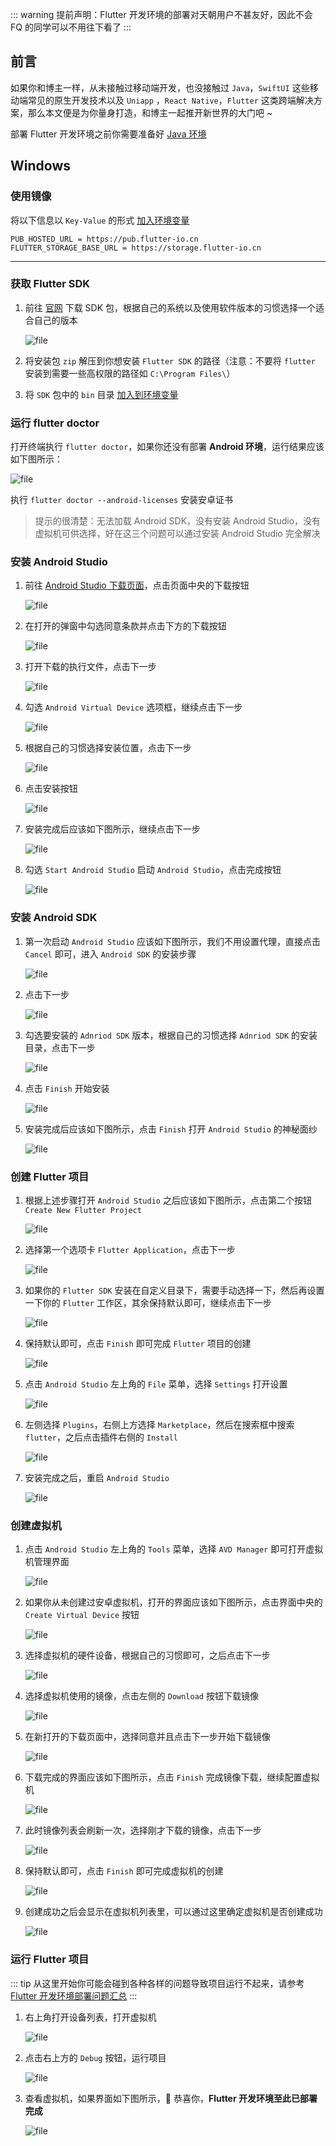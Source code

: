 ::: warning
提前声明：Flutter 开发环境的部署对天朝用户不甚友好，因此不会 FQ 的同学可以不用往下看了
:::

## 前言

如果你和博主一样，从未接触过移动端开发，也没接触过 `Java`，`SwiftUI` 这些移动端常见的原生开发技术以及 `Uniapp`
，`React Native`，`Flutter` 这类跨端解决方案，那么本文便是为你量身打造，和博主一起推开新世界的大门吧 ~

部署 Flutter 开发环境之前你需要准备好 [Java 环境](../Java/开发环境部署.md)

## Windows

### 使用镜像

将以下信息以 `Key-Value` 的形式 [加入环境变量](/other/配置环境变量.md)

```
PUB_HOSTED_URL = https://pub.flutter-io.cn
FLUTTER_STORAGE_BASE_URL = https://storage.flutter-io.cn
```

---

### 获取 Flutter SDK

1. 前往 [官网](https://flutter.dev/docs/development/tools/sdk/releases) 下载 SDK 包，根据自己的系统以及使用软件版本的习惯选择一个适合自己的版本

   ![file](/images/Flutter/开发环境部署/sdk.png)

2. 将安装包 `zip` 解压到你想安装 `Flutter SDK` 的路径（注意：不要将 `flutter`
   安装到需要一些高权限的路径如 `C:\Program Files\`）

3. 将 `SDK` 包中的 `bin` 目录 [加入到环境变量](/other/配置环境变量.md)

### 运行 flutter doctor

打开终端执行 `flutter doctor`，如果你还没有部署 **Android 环境**，运行结果应该如下图所示：

![file](/images/Flutter/开发环境部署/doctor.png)

执行 `flutter doctor --android-licenses` 安装安卓证书

> 提示的很清楚：无法加载 Android SDK，没有安装 Android Studio，没有虚拟机可供选择，好在这三个问题可以通过安装 Android Studio
> 完全解决

### 安装 Android Studio

1. 前往 [Android Studio 下载页面](https://developer.android.com/studio/index.html)，点击页面中央的下载按钮

   ![file](/images/Flutter/开发环境部署/download_page_1.png)

2. 在打开的弹窗中勾选同意条款并点击下方的下载按钮

   ![file](/images/Flutter/开发环境部署/download_page_2.png)

3. 打开下载的执行文件，点击下一步

   ![file](/images/Flutter/开发环境部署/install_1.png)

4. 勾选 `Android Virtual Device` 选项框，继续点击下一步

   ![file](/images/Flutter/开发环境部署/install_2.png)

5. 根据自己的习惯选择安装位置，点击下一步

   ![file](/images/Flutter/开发环境部署/install_3.png)

6. 点击安装按钮

   ![file](/images/Flutter/开发环境部署/install_4.png)

7. 安装完成后应该如下图所示，继续点击下一步

   ![file](/images/Flutter/开发环境部署/install_5.png)

8. 勾选 `Start Android Studio` 启动 `Android Studio`，点击完成按钮

   ![file](/images/Flutter/开发环境部署/install_6.png)

### 安装 Android SDK

1. 第一次启动 `Android Studio` 应该如下图所示，我们不用设置代理，直接点击 `Cancel` 即可，进入 `Android SDK` 的安装步骤

   ![file](/images/Flutter/开发环境部署/andriod_sdk_1.png)

2. 点击下一步

   ![file](/images/Flutter/开发环境部署/andriod_sdk_2.png)

3. 勾选要安装的 `Adnriod SDK` 版本，根据自己的习惯选择 `Adnriod SDK` 的安装目录，点击下一步

   ![file](/images/Flutter/开发环境部署/andriod_sdk_3.png)

4. 点击 `Finish` 开始安装

   ![file](/images/Flutter/开发环境部署/andriod_sdk_4.png)

5. 安装完成后应该如下图所示，点击 `Finish` 打开 `Android Studio` 的神秘面纱

   ![file](/images/Flutter/开发环境部署/andriod_sdk_5.png)

### 创建 Flutter 项目

1. 根据上述步骤打开 `Android Studio` 之后应该如下图所示，点击第二个按钮 `Create New Flutter Project`

   ![file](/images/Flutter/开发环境部署/flutter_1.png)

2. 选择第一个选项卡 `Flutter Application`，点击下一步

   ![file](/images/Flutter/开发环境部署/flutter_2.png)

3. 如果你的 `Flutter SDK` 安装在自定义目录下，需要手动选择一下，然后再设置一下你的 `Flutter` 工作区，其余保持默认即可，继续点击下一步

   ![file](/images/Flutter/开发环境部署/flutter_3.png)

4. 保持默认即可，点击 `Finish` 即可完成 `Flutter` 项目的创建

   ![file](/images/Flutter/开发环境部署/flutter_4.png)

5. 点击 `Android Studio` 左上角的 `File` 菜单，选择 `Settings` 打开设置

   ![file](/images/Flutter/开发环境部署/flutter_5.png)

6. 左侧选择 `Plugins`，右侧上方选择 `Marketplace`，然后在搜索框中搜索 `flutter`，之后点击插件右侧的 `Install`

   ![file](/images/Flutter/开发环境部署/flutter_6.png)

7. 安装完成之后，重启 `Android Studio`

   ![file](/images/Flutter/开发环境部署/flutter_7.png)

### 创建虚拟机

1. 点击 `Android Studio` 左上角的 `Tools` 菜单，选择 `AVD Manager` 即可打开虚拟机管理界面

   ![file](/images/Flutter/开发环境部署/avd_1.png)

2. 如果你从未创建过安卓虚拟机，打开的界面应该如下图所示，点击界面中央的 `Create Virtual Device` 按钮

   ![file](/images/Flutter/开发环境部署/avd_2.png)

3. 选择虚拟机的硬件设备，根据自己的习惯即可，之后点击下一步

   ![file](/images/Flutter/开发环境部署/avd_3.png)

4. 选择虚拟机使用的镜像，点击左侧的 `Download` 按钮下载镜像

   ![file](/images/Flutter/开发环境部署/avd_4.png)

5. 在新打开的下载页面中，选择同意并且点击下一步开始下载镜像

   ![file](/images/Flutter/开发环境部署/avd_5.png)

6. 下载完成的界面应该如下图所示，点击 `Finish` 完成镜像下载，继续配置虚拟机

   ![file](/images/Flutter/开发环境部署/avd_6.png)

7. 此时镜像列表会刷新一次，选择刚才下载的镜像，点击下一步

   ![file](/images/Flutter/开发环境部署/avd_7.png)

8. 保持默认即可，点击 `Finish` 即可完成虚拟机的创建

   ![file](/images/Flutter/开发环境部署/avd_8.png)

9. 创建成功之后会显示在虚拟机列表里，可以通过这里确定虚拟机是否创建成功

   ![file](/images/Flutter/开发环境部署/avd_9.png)

### 运行 Flutter 项目

::: tip
从这里开始你可能会碰到各种各样的问题导致项目运行不起来，请参考 [Flutter 开发环境部署问题汇总](开发环境部署问题汇总.md)
:::

1. 右上角打开设备列表，打开虚拟机

   ![file](/images/Flutter/开发环境部署/device_list.png)

2. 点击右上方的 `Debug` 按钮，运行项目

   ![file](/images/Flutter/开发环境部署/debug.png)

3. 查看虚拟机，如果界面如下图所示，:tada: 恭喜你，**Flutter 开发环境至此已部署完成**

   ![file](/images/Flutter/开发环境部署/success.png)